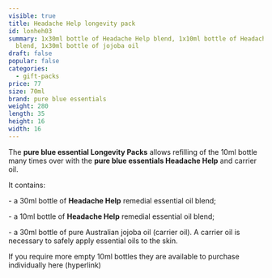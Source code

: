 ```yaml
---
visible: true
title: Headache Help longevity pack
id: lonheh03
summary: 1x30ml bottle of Headache Help blend, 1x10ml bottle of Headache Help
  blend, 1x30ml bottle of jojoba oil
draft: false
popular: false
categories:
  - gift-packs
price: 77
size: 70ml
brand: pure blue essentials
weight: 280
length: 35
height: 16
width: 16
---
```

The **pure blue essential Longevity Packs** allows refilling of the 10ml bottle many times over with the **pure blue essentials Headache Help** and carrier oil. 

It contains:

\- a 30ml bottle of **Headache Help** remedial essential oil blend;

\- a 10ml bottle of **Headache Help** remedial essential oil blend;

\- a 30ml bottle of pure Australian jojoba oil (carrier oil). A carrier oil is necessary to safely apply essential oils to the skin.

If you require more empty 10ml bottles they are available to purchase individually here (hyperlink)
